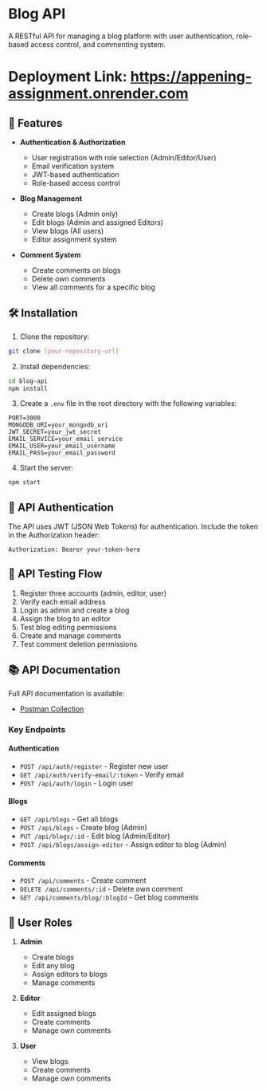 # Blog API

A RESTful API for managing a blog platform with user authentication, role-based access control, and commenting system.

# Deployment Link: https://appening-assignment.onrender.com

## 🚀 Features

- **Authentication & Authorization**
  - User registration with role selection (Admin/Editor/User)
  - Email verification system
  - JWT-based authentication
  - Role-based access control

- **Blog Management**
  - Create blogs (Admin only)
  - Edit blogs (Admin and assigned Editors)
  - View blogs (All users)
  - Editor assignment system

- **Comment System**
  - Create comments on blogs
  - Delete own comments
  - View all comments for a specific blog

## 🛠️ Installation

1. Clone the repository:
```bash
git clone [your-repository-url]
```

2. Install dependencies:
```bash
cd blog-api
npm install
```

3. Create a `.env` file in the root directory with the following variables:
```env
PORT=3000
MONGODB_URI=your_mongodb_uri
JWT_SECRET=your_jwt_secret
EMAIL_SERVICE=your_email_service
EMAIL_USER=your_email_username
EMAIL_PASS=your_email_password
```

4. Start the server:
```bash
npm start
```

## 🔑 API Authentication

The API uses JWT (JSON Web Tokens) for authentication. Include the token in the Authorization header:
```
Authorization: Bearer your-token-here
```

## 🔄 API Testing Flow

1. Register three accounts (admin, editor, user)
2. Verify each email address
3. Login as admin and create a blog
4. Assign the blog to an editor
5. Test blog editing permissions
6. Create and manage comments
7. Test comment deletion permissions

## 📚 API Documentation

Full API documentation is available:
- [Postman Collection](https://www.postman.com/satellite-specialist-9716583/workspace/appening-assignment-testing-collection/collection/33771149-b8cdd380-f5af-4df8-ad0c-f5f67ab9774c?action=share&source=copy-link&creator=33771149)

### Key Endpoints

#### Authentication
- `POST /api/auth/register` - Register new user
- `GET /api/auth/verify-email/:token` - Verify email
- `POST /api/auth/login` - Login user

#### Blogs
- `GET /api/blogs` - Get all blogs
- `POST /api/blogs` - Create blog (Admin)
- `PUT /api/blogs/:id` - Edit blog (Admin/Editor)
- `POST /api/blogs/assign-editor` - Assign editor to blog (Admin)

#### Comments
- `POST /api/comments` - Create comment
- `DELETE /api/comments/:id` - Delete own comment
- `GET /api/comments/blog/:blogId` - Get blog comments

## 👥 User Roles

1. **Admin**
   - Create blogs
   - Edit any blog
   - Assign editors to blogs
   - Manage comments

2. **Editor**
   - Edit assigned blogs
   - Create comments
   - Manage own comments

3. **User**
   - View blogs
   - Create comments
   - Manage own comments

